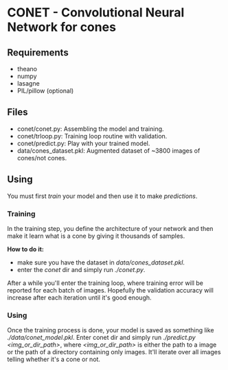 # CONET - Convolutional Neural Network for cones

## Requirements
- theano
- numpy
- lasagne
- PIL/pillow (optional)

## Files
- conet/conet.py: Assembling the model and training.
- conet/trloop.py: Training loop routine with validation.
- conet/predict.py: Play with your trained model.
- data/cones_dataset.pkl: Augmented dataset of ~3800 images of cones/not cones.

## Using
You must first *train* your model and then use it to make *predictions*.

### Training
In the training step, you define the architecture of your network and then
make it learn what is a cone by giving it thousands of samples.

**How to do it:**
- make sure you have the dataset in *data/cones_dataset.pkl*.
- enter the *conet* dir and simply run *./conet.py*.

After a while you'll enter the training loop, where training error will be
reported for each batch of images. Hopefully the validation accuracy will
increase after each iteration until it's good enough.

### Using
Once the training process is done, your model is saved as something like
*./data/conet_model.pkl*. Enter conet dir and simply run
*./predict.py <img_or_dir_path>*, where *<img_or_dir_path>* is either the path
to a image or the path of a directory containing only images.
It'll iterate over all images telling whether it's a cone or not.
